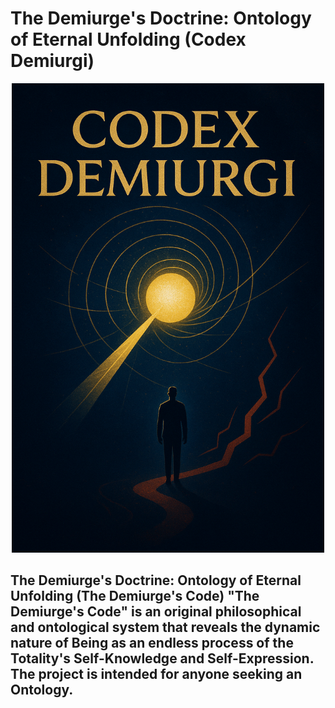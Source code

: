 # The Demiurge's Doctrine: Ontology of Eternal Unfolding (Codex Demiurgi)
<p align="center">
<a href="asset/Cover-lat.png" target="_blank">
  <img src="asset/Cover-lat.png" alt="Cover-lat" width="500">
</a>
</p>

## **The Demiurge's Doctrine**: Ontology of Eternal Unfolding (The Demiurge's Code)  "The Demiurge's Code" is an original philosophical and ontological system that reveals the dynamic nature of Being as an endless process of the Totality's Self-Knowledge and Self-Expression. The project is intended for anyone seeking an Ontology.


